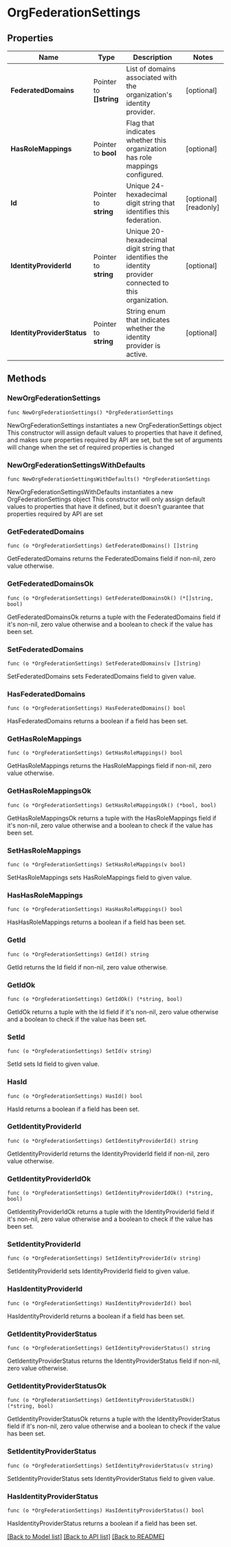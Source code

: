 # OrgFederationSettings

## Properties

Name | Type | Description | Notes
------------ | ------------- | ------------- | -------------
**FederatedDomains** | Pointer to **[]string** | List of domains associated with the organization&#39;s identity provider. | [optional] 
**HasRoleMappings** | Pointer to **bool** | Flag that indicates whether this organization has role mappings configured. | [optional] 
**Id** | Pointer to **string** | Unique 24-hexadecimal digit string that identifies this federation. | [optional] [readonly] 
**IdentityProviderId** | Pointer to **string** | Unique 20-hexadecimal digit string that identifies the identity provider connected to this organization. | [optional] 
**IdentityProviderStatus** | Pointer to **string** | String enum that indicates whether the identity provider is active. | [optional] 

## Methods

### NewOrgFederationSettings

`func NewOrgFederationSettings() *OrgFederationSettings`

NewOrgFederationSettings instantiates a new OrgFederationSettings object
This constructor will assign default values to properties that have it defined,
and makes sure properties required by API are set, but the set of arguments
will change when the set of required properties is changed

### NewOrgFederationSettingsWithDefaults

`func NewOrgFederationSettingsWithDefaults() *OrgFederationSettings`

NewOrgFederationSettingsWithDefaults instantiates a new OrgFederationSettings object
This constructor will only assign default values to properties that have it defined,
but it doesn't guarantee that properties required by API are set

### GetFederatedDomains

`func (o *OrgFederationSettings) GetFederatedDomains() []string`

GetFederatedDomains returns the FederatedDomains field if non-nil, zero value otherwise.

### GetFederatedDomainsOk

`func (o *OrgFederationSettings) GetFederatedDomainsOk() (*[]string, bool)`

GetFederatedDomainsOk returns a tuple with the FederatedDomains field if it's non-nil, zero value otherwise
and a boolean to check if the value has been set.

### SetFederatedDomains

`func (o *OrgFederationSettings) SetFederatedDomains(v []string)`

SetFederatedDomains sets FederatedDomains field to given value.

### HasFederatedDomains

`func (o *OrgFederationSettings) HasFederatedDomains() bool`

HasFederatedDomains returns a boolean if a field has been set.
### GetHasRoleMappings

`func (o *OrgFederationSettings) GetHasRoleMappings() bool`

GetHasRoleMappings returns the HasRoleMappings field if non-nil, zero value otherwise.

### GetHasRoleMappingsOk

`func (o *OrgFederationSettings) GetHasRoleMappingsOk() (*bool, bool)`

GetHasRoleMappingsOk returns a tuple with the HasRoleMappings field if it's non-nil, zero value otherwise
and a boolean to check if the value has been set.

### SetHasRoleMappings

`func (o *OrgFederationSettings) SetHasRoleMappings(v bool)`

SetHasRoleMappings sets HasRoleMappings field to given value.

### HasHasRoleMappings

`func (o *OrgFederationSettings) HasHasRoleMappings() bool`

HasHasRoleMappings returns a boolean if a field has been set.
### GetId

`func (o *OrgFederationSettings) GetId() string`

GetId returns the Id field if non-nil, zero value otherwise.

### GetIdOk

`func (o *OrgFederationSettings) GetIdOk() (*string, bool)`

GetIdOk returns a tuple with the Id field if it's non-nil, zero value otherwise
and a boolean to check if the value has been set.

### SetId

`func (o *OrgFederationSettings) SetId(v string)`

SetId sets Id field to given value.

### HasId

`func (o *OrgFederationSettings) HasId() bool`

HasId returns a boolean if a field has been set.
### GetIdentityProviderId

`func (o *OrgFederationSettings) GetIdentityProviderId() string`

GetIdentityProviderId returns the IdentityProviderId field if non-nil, zero value otherwise.

### GetIdentityProviderIdOk

`func (o *OrgFederationSettings) GetIdentityProviderIdOk() (*string, bool)`

GetIdentityProviderIdOk returns a tuple with the IdentityProviderId field if it's non-nil, zero value otherwise
and a boolean to check if the value has been set.

### SetIdentityProviderId

`func (o *OrgFederationSettings) SetIdentityProviderId(v string)`

SetIdentityProviderId sets IdentityProviderId field to given value.

### HasIdentityProviderId

`func (o *OrgFederationSettings) HasIdentityProviderId() bool`

HasIdentityProviderId returns a boolean if a field has been set.
### GetIdentityProviderStatus

`func (o *OrgFederationSettings) GetIdentityProviderStatus() string`

GetIdentityProviderStatus returns the IdentityProviderStatus field if non-nil, zero value otherwise.

### GetIdentityProviderStatusOk

`func (o *OrgFederationSettings) GetIdentityProviderStatusOk() (*string, bool)`

GetIdentityProviderStatusOk returns a tuple with the IdentityProviderStatus field if it's non-nil, zero value otherwise
and a boolean to check if the value has been set.

### SetIdentityProviderStatus

`func (o *OrgFederationSettings) SetIdentityProviderStatus(v string)`

SetIdentityProviderStatus sets IdentityProviderStatus field to given value.

### HasIdentityProviderStatus

`func (o *OrgFederationSettings) HasIdentityProviderStatus() bool`

HasIdentityProviderStatus returns a boolean if a field has been set.

[[Back to Model list]](../README.md#documentation-for-models) [[Back to API list]](../README.md#documentation-for-api-endpoints) [[Back to README]](../README.md)


